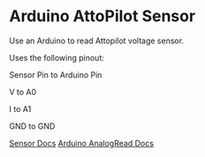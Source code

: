 Arduino AttoPilot Sensor
========================

Use an Arduino to read Attopilot voltage sensor.

Uses the following pinout:

Sensor Pin to Arduino Pin

V to A0			

I to A1

GND	to GND


[Sensor Docs](http://dlnmh9ip6v2uc.cloudfront.net/datasheets/Sensors/Current/DC%20Voltage%20and%20Current%20Sense%20PCB%20with%20Analog%20Output.pdf)
[Arduino AnalogRead Docs](http://arduino.cc/en/Reference/analogRead)
